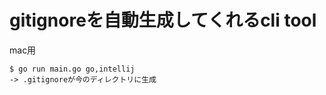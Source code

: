 # gitignoreを自動生成してくれるcli tool

mac用
```$xslt
$ go run main.go go,intellij
-> .gitignoreが今のディレクトリに生成
```